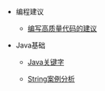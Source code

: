 - 编程建议
    
    - [编写高质量代码的建议](pattern-coding-thinking/pattern-coding-thinking.md)
    
- Java基础

	- [Java关键字](pattern-collector-java/java-keywords.md)
	
	- [String案例分析](pattern-collector-java/string-examples.md)